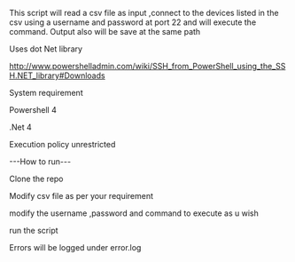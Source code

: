 This script will read a csv file as input ,connect to the devices listed in the csv using a username and password at port 22 and will execute the command. Output also will be save at the same path

Uses dot Net library

http://www.powershelladmin.com/wiki/SSH_from_PowerShell_using_the_SSH.NET_library#Downloads

System requirement

Powershell 4

.Net 4

Execution policy unrestricted

---How to run---

Clone the repo

Modify csv file as per your requirement

modify the username ,password and command to execute as u wish

run the script

Errors will be logged under error.log




